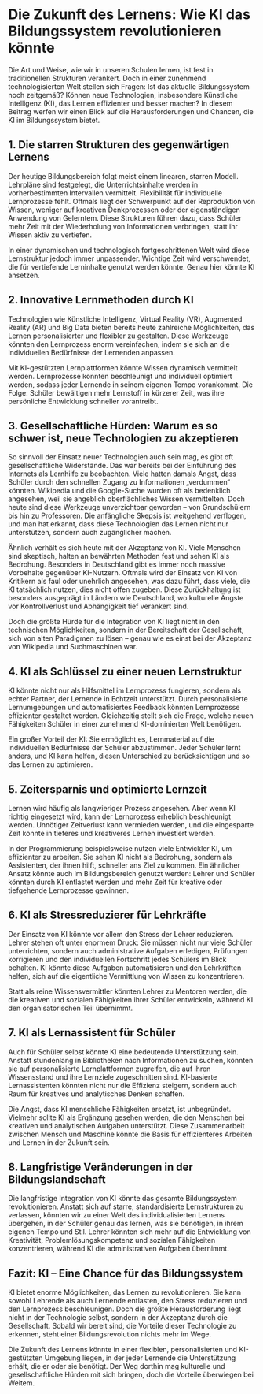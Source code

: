 # Die Zukunft des Lernens: Wie KI das Bildungssystem revolutionieren könnte

Die Art und Weise, wie wir in unseren Schulen lernen, ist fest in traditionellen Strukturen verankert. Doch in einer zunehmend technologisierten Welt stellen sich Fragen: Ist das aktuelle Bildungssystem noch zeitgemäß? Können neue Technologien, insbesondere Künstliche Intelligenz (KI), das Lernen effizienter und besser machen? In diesem Beitrag werfen wir einen Blick auf die Herausforderungen und Chancen, die KI im Bildungssystem bietet.

## 1. Die starren Strukturen des gegenwärtigen Lernens

Der heutige Bildungsbereich folgt meist einem linearen, starren Modell. Lehrpläne sind festgelegt, die Unterrichtsinhalte werden in vorherbestimmten Intervallen vermittelt. Flexibilität für individuelle Lernprozesse fehlt. Oftmals liegt der Schwerpunkt auf der Reproduktion von Wissen, weniger auf kreativen Denkprozessen oder der eigenständigen Anwendung von Gelerntem. Diese Strukturen führen dazu, dass Schüler mehr Zeit mit der Wiederholung von Informationen verbringen, statt ihr Wissen aktiv zu vertiefen.

In einer dynamischen und technologisch fortgeschrittenen Welt wird diese Lernstruktur jedoch immer unpassender. Wichtige Zeit wird verschwendet, die für vertiefende Lerninhalte genutzt werden könnte. Genau hier könnte KI ansetzen.

## 2. Innovative Lernmethoden durch KI

Technologien wie Künstliche Intelligenz, Virtual Reality (VR), Augmented Reality (AR) und Big Data bieten bereits heute zahlreiche Möglichkeiten, das Lernen personalisierter und flexibler zu gestalten. Diese Werkzeuge könnten den Lernprozess enorm vereinfachen, indem sie sich an die individuellen Bedürfnisse der Lernenden anpassen.

Mit KI-gestützten Lernplattformen könnte Wissen dynamisch vermittelt werden. Lernprozesse könnten beschleunigt und individuell optimiert werden, sodass jeder Lernende in seinem eigenen Tempo vorankommt. Die Folge: Schüler bewältigen mehr Lernstoff in kürzerer Zeit, was ihre persönliche Entwicklung schneller vorantreibt.

## 3. Gesellschaftliche Hürden: Warum es so schwer ist, neue Technologien zu akzeptieren

So sinnvoll der Einsatz neuer Technologien auch sein mag, es gibt oft gesellschaftliche Widerstände. Das war bereits bei der Einführung des Internets als Lernhilfe zu beobachten. Viele hatten damals Angst, dass Schüler durch den schnellen Zugang zu Informationen „verdummen“ könnten. Wikipedia und die Google-Suche wurden oft als bedenklich angesehen, weil sie angeblich oberflächliches Wissen vermittelten. Doch heute sind diese Werkzeuge unverzichtbar geworden – von Grundschülern bis hin zu Professoren. Die anfängliche Skepsis ist weitgehend verflogen, und man hat erkannt, dass diese Technologien das Lernen nicht nur unterstützen, sondern auch zugänglicher machen.

Ähnlich verhält es sich heute mit der Akzeptanz von KI. Viele Menschen sind skeptisch, halten an bewährten Methoden fest und sehen KI als Bedrohung. Besonders in Deutschland gibt es immer noch massive Vorbehalte gegenüber KI-Nutzern. Oftmals wird der Einsatz von KI von Kritikern als faul oder unehrlich angesehen, was dazu führt, dass viele, die KI tatsächlich nutzen, dies nicht offen zugeben. Diese Zurückhaltung ist besonders ausgeprägt in Ländern wie Deutschland, wo kulturelle Ängste vor Kontrollverlust und Abhängigkeit tief verankert sind.

Doch die größte Hürde für die Integration von KI liegt nicht in den technischen Möglichkeiten, sondern in der Bereitschaft der Gesellschaft, sich von alten Paradigmen zu lösen – genau wie es einst bei der Akzeptanz von Wikipedia und Suchmaschinen war.

## 4. KI als Schlüssel zu einer neuen Lernstruktur

KI könnte nicht nur als Hilfsmittel im Lernprozess fungieren, sondern als echter Partner, der Lernende in Echtzeit unterstützt. Durch personalisierte Lernumgebungen und automatisiertes Feedback könnten Lernprozesse effizienter gestaltet werden. Gleichzeitig stellt sich die Frage, welche neuen Fähigkeiten Schüler in einer zunehmend KI-dominierten Welt benötigen.

Ein großer Vorteil der KI: Sie ermöglicht es, Lernmaterial auf die individuellen Bedürfnisse der Schüler abzustimmen. Jeder Schüler lernt anders, und KI kann helfen, diesen Unterschied zu berücksichtigen und so das Lernen zu optimieren.

## 5. Zeitersparnis und optimierte Lernzeit

Lernen wird häufig als langwieriger Prozess angesehen. Aber wenn KI richtig eingesetzt wird, kann der Lernprozess erheblich beschleunigt werden. Unnötiger Zeitverlust kann vermieden werden, und die eingesparte Zeit könnte in tieferes und kreativeres Lernen investiert werden.

In der Programmierung beispielsweise nutzen viele Entwickler KI, um effizienter zu arbeiten. Sie sehen KI nicht als Bedrohung, sondern als Assistenten, der ihnen hilft, schneller ans Ziel zu kommen. Ein ähnlicher Ansatz könnte auch im Bildungsbereich genutzt werden: Lehrer und Schüler könnten durch KI entlastet werden und mehr Zeit für kreative oder tiefgehende Lernprozesse gewinnen.

## 6. KI als Stressreduzierer für Lehrkräfte

Der Einsatz von KI könnte vor allem den Stress der Lehrer reduzieren. Lehrer stehen oft unter enormem Druck: Sie müssen nicht nur viele Schüler unterrichten, sondern auch administrative Aufgaben erledigen, Prüfungen korrigieren und den individuellen Fortschritt jedes Schülers im Blick behalten. KI könnte diese Aufgaben automatisieren und den Lehrkräften helfen, sich auf die eigentliche Vermittlung von Wissen zu konzentrieren.

Statt als reine Wissensvermittler könnten Lehrer zu Mentoren werden, die die kreativen und sozialen Fähigkeiten ihrer Schüler entwickeln, während KI den organisatorischen Teil übernimmt.

## 7. KI als Lernassistent für Schüler

Auch für Schüler selbst könnte KI eine bedeutende Unterstützung sein. Anstatt stundenlang in Bibliotheken nach Informationen zu suchen, könnten sie auf personalisierte Lernplattformen zugreifen, die auf ihren Wissensstand und ihre Lernziele zugeschnitten sind. KI-basierte Lernassistenten könnten nicht nur die Effizienz steigern, sondern auch Raum für kreatives und analytisches Denken schaffen.

Die Angst, dass KI menschliche Fähigkeiten ersetzt, ist unbegründet. Vielmehr sollte KI als Ergänzung gesehen werden, die den Menschen bei kreativen und analytischen Aufgaben unterstützt. Diese Zusammenarbeit zwischen Mensch und Maschine könnte die Basis für effizienteres Arbeiten und Lernen in der Zukunft sein.

## 8. Langfristige Veränderungen in der Bildungslandschaft

Die langfristige Integration von KI könnte das gesamte Bildungssystem revolutionieren. Anstatt sich auf starre, standardisierte Lernstrukturen zu verlassen, könnten wir zu einer Welt des individualisierten Lernens übergehen, in der Schüler genau das lernen, was sie benötigen, in ihrem eigenen Tempo und Stil. Lehrer könnten sich mehr auf die Entwicklung von Kreativität, Problemlösungskompetenz und sozialen Fähigkeiten konzentrieren, während KI die administrativen Aufgaben übernimmt.

## Fazit: KI – Eine Chance für das Bildungssystem

KI bietet enorme Möglichkeiten, das Lernen zu revolutionieren. Sie kann sowohl Lehrende als auch Lernende entlasten, den Stress reduzieren und den Lernprozess beschleunigen. Doch die größte Herausforderung liegt nicht in der Technologie selbst, sondern in der Akzeptanz durch die Gesellschaft. Sobald wir bereit sind, die Vorteile dieser Technologie zu erkennen, steht einer Bildungsrevolution nichts mehr im Wege.

Die Zukunft des Lernens könnte in einer flexiblen, personalisierten und KI-gestützten Umgebung liegen, in der jeder Lernende die Unterstützung erhält, die er oder sie benötigt. Der Weg dorthin mag kulturelle und gesellschaftliche Hürden mit sich bringen, doch die Vorteile überwiegen bei Weitem.
